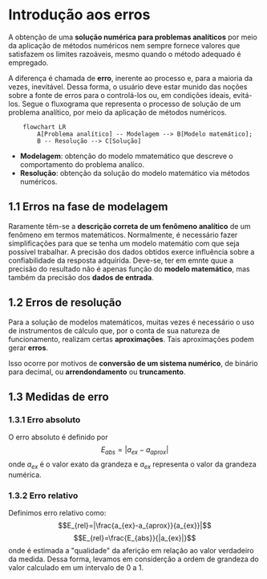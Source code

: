 # Introdução aos erros
A obtenção de uma __solução numérica para problemas analíticos__ por meio da aplicação de métodos numéricos nem sempre fornece valores que satisfazem os limites razoáveis, mesmo quando o método adequado é empregado.

A diferença é chamada de __erro__, inerente ao processo e, para a maioria da vezes, inevitável.
Dessa forma, o usuário deve estar munido das noções sobre a fonte de erros para o controlá-los ou, em condições ideais, evitá-los.
Segue o fluxograma que representa o processo de solução de um problema analítico, por meio da aplicação de métodos numéricos.

``` mermaid
    flowchart LR
        A[Problema analítico] -- Modelagem --> B[Modelo matemático];
        B -- Resolução --> C[Solução]
```
* __Modelagem__: obtenção do modelo mmatemático que descreve o comportamento do problema analíco.
* __Resolução__: obtenção da solução do modelo matemático via métodos numéricos.

## 1.1 Erros na fase de modelagem
 Raramente têm-se a __descrição correta de um fenômeno analítico__ de um fenômeno em termos matemáticos. Normalmente, é necessário fazer simplificações para que se tenha um modelo matemátio com que seja possível trabalhar.
 A precisão dos dados obtidos exerce influência sobre a confiabilidade da resposta adquirida.
 Deve-se, ter em emnte quue a precisão do resultado não é apenas função do __modelo matemático__, mas também da precisão dos __dados de entrada__.
 ## 1.2 Erros de resolução
Para a solução de modelos matemáticos, muitas vezes é necessário o uso de instrumentos de cálculo que, por o conta de sua natureza de funcionamento, realizam certas __aproximações__. Tais aproximações podem gerar __erros__.

Isso ocorre por motivos de __conversão de um sistema numérico__, de binário para decimal, ou __arrendondamento__ ou __truncamento__.
## 1.3 Medidas de erro
### 1.3.1 Erro absoluto
O erro absoluto é definido por
$$E_{abs}=|a_{ex}-a_{aprox}|$$
onde $a_{ex}$ é o valor exato da grandeza e $a_{ex}$ representa o valor da grandeza numérica.
### 1.3.2 Erro relativo
Definimos erro relativo como:
$$E_{rel}=|\frac{a_{ex}-a_{aprox}}{a_{ex}}|$$
$$E_{rel}=\frac{E_{abs}}{|a_{ex}|}$$
onde é estimada a "qualidade" da aferição em relação ao valor verdadeiro da medida. Dessa forma, levamos em considerção a ordem de grandeza do valor calculado em um intervalo de 0 a 1.
